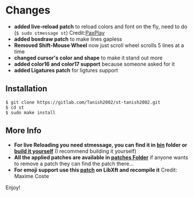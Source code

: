 # Changes

+ **added live-reload patch** to reload colors and font on the fly, need to do (`$ sudo stmessage st`) Credit:[PaxPlay](https://github.com/PaxPlay/st/commit/de7ab87871fdd861b1f0a83899dca6402212c7b4)
+ **added boxdraw patch** to make lines gapless
+ **Removed Shift-Mouse Wheel** now just scroll wheel scrolls 5 lines at a time
+ **changed cursor's color and shape** to make it stand out more
+ **added color16 and color17 support** because someone asked for it
+ **added Ligatures patch** for ligtures support

## Installation 

```
$ git clone https://gitlab.com/Tanish2002/st-tanish2002.git
$ cd st
$ sudo make install
```

## More Info
+ **For live Reloading you need stmessage, you can find it in [bin](https://gitlab.com/Tanish2002/dot-files/-/blob/master/bin/bin/stmessage) folder or [build it yourself](https://gitlab.com/Tanish2002/stmessage-tanish2002)** (I recommend building it yourself)
+ **All the applied patches are available in [patches Folder](patches)** if anyone wants to remove a patch they can find the patch there...
+ **For emoji support use this [patch](https://gitlab.freedesktop.org/xorg/lib/libxft/merge_requests/1.patch) on LibXft and recompile it** Credit: Maxime Coste


Enjoy!
